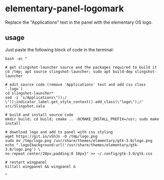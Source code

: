 # elementary-panel-logomark

Replace the "Applications" text in the panel with the elementary OS logo.

## usage

Just paste the following block of code in the terminal:

```
bash -ec "

# get slingshot-launcher source and the packages required to build it
cd /tmp; apt source slingshot-launcher; sudo apt build-dep slingshot-launcher

# edit source code (remove 'Applications' text and add css class `.logo`)
cd slingshot-launcher*
sed -i 's/Applications\"));/ \"));indicator_label.get_style_context().add_class(\"logo\");/' src/Slingshot.vala

# build and install source code
mkdir build; cd build; cmake .. -DCMAKE_INSTALL_PREFIX=/usr; sudo make install

# download logo and add to panel with css styling
wget https://git.io/vShJn -O /tmp/logo.png
sudo mv /tmp/logo.png /usr/share/themes/elementary/gtk-3.0/logo.png
echo ".logo{background:url('/usr/share/themes/elementary/gtk-3.0/logo.png') \
no-repeat center/20px;padding:0 10px}" >> ~/.config/gtk-3.0/gtk.css

# restart wingpanel
killall wingpanel && wingpanel &

"
```
